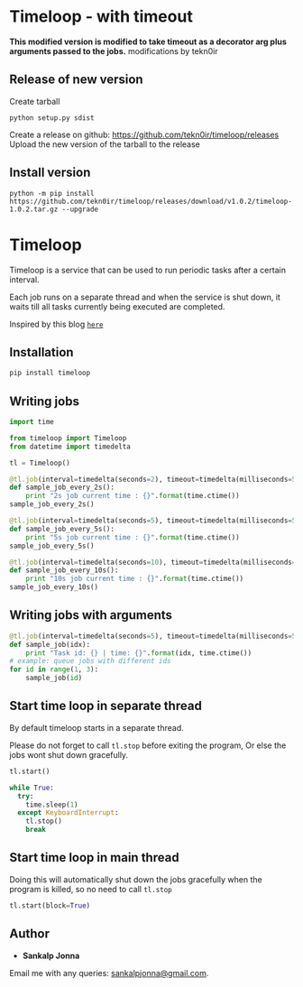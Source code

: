 # Timeloop - with timeout
**This modified version is modified to take timeout as a decorator arg plus arguments passed to the jobs.**
modifications by tekn0ir

## Release of new version
Create tarball
```shell
python setup.py sdist
```

Create a release on github: https://github.com/tekn0ir/timeloop/releases
Upload the new version of the tarball to the release

## Install version
```shell
python -m pip install https://github.com/tekn0ir/timeloop/releases/download/v1.0.2/timeloop-1.0.2.tar.gz --upgrade
```
 
# Timeloop
Timeloop is a service that can be used to run periodic tasks after a certain interval.

Each job runs on a separate thread and when the service is shut down, it waits till all tasks currently being executed are completed.

Inspired by this blog [`here`](https://www.g-loaded.eu/2016/11/24/how-to-terminate-running-python-threads-using-signals/)

## Installation
```sh
pip install timeloop
```

## Writing jobs
```python
import time

from timeloop import Timeloop
from datetime import timedelta

tl = Timeloop()

@tl.job(interval=timedelta(seconds=2), timeout=timedelta(milliseconds=500))
def sample_job_every_2s():
    print "2s job current time : {}".format(time.ctime())
sample_job_every_2s()

@tl.job(interval=timedelta(seconds=5), timeout=timedelta(milliseconds=500))
def sample_job_every_5s():
    print "5s job current time : {}".format(time.ctime())
sample_job_every_5s()

@tl.job(interval=timedelta(seconds=10), timeout=timedelta(milliseconds=500))
def sample_job_every_10s():
    print "10s job current time : {}".format(time.ctime())
sample_job_every_10s()
```

## Writing jobs with arguments
```python
@tl.job(interval=timedelta(seconds=5), timeout=timedelta(milliseconds=500))
def sample_job(idx):
    print "Task id: {} | time: {}".format(idx, time.ctime())
# example: queue jobs with different ids
for id in range(1, 3):
	sample_job(id)
```

## Start time loop in separate thread
By default timeloop starts in a separate thread.

Please do not forget to call ```tl.stop``` before exiting the program, Or else the jobs wont shut down gracefully.

```python
tl.start()

while True:
  try:
    time.sleep(1)
  except KeyboardInterrupt:
    tl.stop()
    break
```

## Start time loop in main thread
Doing this will automatically shut down the jobs gracefully when the program is killed, so no need to  call ```tl.stop```
```python
tl.start(block=True)
```

## Author
* **Sankalp Jonna**

Email me with any queries: [sankalpjonna@gmail.com](sankalpjonna@gmail.com).
